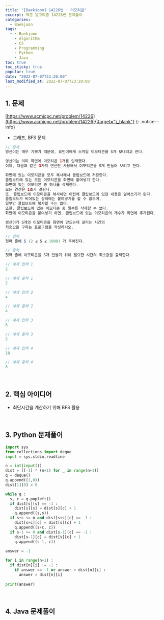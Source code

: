 ```yaml
---
title: "[Baekjoon] 14226번 : 이모티콘"
excerpt: 백준 알고리즘 14226번 문제풀이
categories:
  - Baekjoon
tags:
  - - Baekjoon
    - Algorithm
    - CS
    - Programming
    - Python
    - Java
toc: true
toc_sticky: true
popular: true
date: "2022-07-07T23:20:00"
last_modified_at: 2022-07-07T23:20:00
---
```


## 1. 문제

[https://www.acmicpc.net/problem/14226](https://www.acmicpc.net/problem/14226){:target="\_blank"}
{: .notice--info}

- 그래프, BFS 문제

```java
// 문제
영선이는 매우 기쁘기 때문에, 효빈이에게 스마일 이모티콘을 S개 보내려고 한다.

영선이는 이미 화면에 이모티콘 1개를 입력했다. 
이제, 다음과 같은 3가지 연산만 사용해서 이모티콘을 S개 만들어 보려고 한다.

화면에 있는 이모티콘을 모두 복사해서 클립보드에 저장한다.
클립보드에 있는 모든 이모티콘을 화면에 붙여넣기 한다.
화면에 있는 이모티콘 중 하나를 삭제한다.
모든 연산은 1초가 걸린다. 
또, 클립보드에 이모티콘을 복사하면 이전에 클립보드에 있던 내용은 덮어쓰기가 된다. 
클립보드가 비어있는 상태에는 붙여넣기를 할 수 없으며, 
일부만 클립보드에 복사할 수는 없다. 
또한, 클립보드에 있는 이모티콘 중 일부를 삭제할 수 없다. 
화면에 이모티콘을 붙여넣기 하면, 클립보드에 있는 이모티콘의 개수가 화면에 추가된다.

영선이가 S개의 이모티콘을 화면에 만드는데 걸리는 시간의 
최솟값을 구하는 프로그램을 작성하시오.

// 입력
첫째 줄에 S (2 ≤ S ≤ 1000) 가 주어진다.

// 출력
첫째 줄에 이모티콘을 S개 만들기 위해 필요한 시간의 최솟값을 출력한다.

// 예제 입력 1 
2

// 예제 출력 1 
2

// 예제 입력 2 
4

// 예제 출력 2 
4

// 예제 입력 3 
6

// 예제 출력 3 
5

// 예제 입력 4 
18

// 예제 출력 4 
8
```

<br>

## 2. 핵심 아이디어

- 최단시간을 계산하기 위해 BFS 활용

<br>

## 3. Python 문제풀이

```python
import sys
from collections import deque
input = sys.stdin.readline

n = int(input())
dist = [[-1] * (n+1) for _ in range(n+1)]
q = deque()
q.append((1,0))
dist[1][0] = 0

while q :
  s, c = q.popleft()
  if dist[s][s] == -1 :
    dist[s][s] = dist[s][c] + 1
    q.append((s,s))
  if s+c <= n and dist[s+c][c] == -1 :
    dist[s+c][c] = dist[s][c] + 1
    q.append((s+c, c))
  if s-1 >= 0 and dist[s-1][c] == -1 :
    dist[s-1][c] = dist[s][c] + 1
    q.append((s-1, c))
    
answer = -1

for i in range(n+1) :
  if dist[n][i] != -1 :
    if answer == -1 or answer > dist[n][i] :
      answer = dist[n][i]
          
print(answer)
```

<br>

## 4. Java 문제풀이

```java

```
